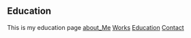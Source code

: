 ## Education

This is my education page 
[about_Me](index)
[Works](works)
[Education](eductaion)
[Contact](contact)
